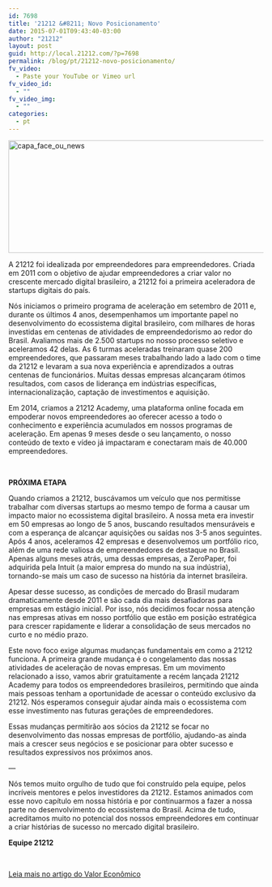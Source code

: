 ```yaml
---
id: 7698
title: '21212 &#8211; Novo Posicionamento'
date: 2015-07-01T09:43:40-03:00
author: "21212"
layout: post
guid: http://local.21212.com/?p=7698
permalink: /blog/pt/21212-novo-posicionamento/
fv_video:
  - Paste your YouTube or Vimeo url
fv_video_id:
  - ""
fv_video_img:
  - ""
categories:
  - pt
---
```

<img class="aligncenter wp-image-7696" src="{{ site.url }}/assets/wp-content/uploads/2015/07/capa_face_ou_news.png" alt="capa_face_ou_news" width="599" height="222" srcset="{{ site.url }}/assets/wp-content/uploads/2015/07/capa_face_ou_news.png 850w, {{ site.url }}/assets/wp-content/uploads/2015/07/capa_face_ou_news-300x111.png 300w" sizes="(max-width: 599px) 100vw, 599px" />

A 21212 foi idealizada por empreendedores para empreendedores. Criada em 2011 com o objetivo de ajudar empreendedores a criar valor no crescente mercado digital brasileiro, a 21212 foi a primeira aceleradora de startups digitais do país.

Nós iniciamos o primeiro programa de aceleração em setembro de 2011 e, durante os últimos 4 anos, desempenhamos um importante papel no desenvolvimento do ecossistema digital brasileiro, com milhares de horas investidas em centenas de atividades de empreendedorismo ao redor do Brasil. Avaliamos mais de 2.500 startups no nosso processo seletivo e aceleramos 42 delas. As 6 turmas aceleradas treinaram quase 200 empreendedores, que passaram meses trabalhando lado a lado com o time da 21212 e levaram a sua nova experiência e aprendizados a outras centenas de funcionários. Muitas dessas empresas alcançaram ótimos resultados, com casos de liderança em indústrias específicas, internacionalização, captação de investimentos e aquisição.

Em 2014, criamos a 21212 Academy, uma plataforma online focada em empoderar novos empreendedores ao oferecer acesso a todo o conhecimento e experiência acumulados em nossos programas de aceleração. Em apenas 9 meses desde o seu lançamento, o nosso conteúdo de texto e vídeo já impactaram e conectaram mais de 40.000 empreendedores.

&nbsp;

**PRÓXIMA ETAPA**

Quando criamos a 21212, buscávamos um veículo que nos permitisse trabalhar com diversas startups ao mesmo tempo de forma a causar um impacto maior no ecossistema digital brasileiro. A nossa meta era investir em 50 empresas ao longo de 5 anos, buscando resultados mensuráveis e com a esperança de alcançar aquisições ou saídas nos 3-5 anos seguintes. Após 4 anos, aceleramos 42 empresas e desenvolvemos um portfólio rico, além de uma rede valiosa de empreendedores de destaque no Brasil. Apenas alguns meses atrás, uma dessas empresas, a ZeroPaper, foi adquirida pela Intuit (a maior empresa do mundo na sua indústria), tornando-se mais um caso de sucesso na história da internet brasileira.

Apesar desse sucesso, as condições de mercado do Brasil mudaram dramaticamente desde 2011 e são cada dia mais desafiadoras para empresas em estágio inicial. Por isso, nós decidimos focar nossa atenção nas empresas ativas em nosso portfólio que estão em posição estratégica para crescer rapidamente e liderar a consolidação de seus mercados no curto e no médio prazo.

Este novo foco exige algumas mudanças fundamentais em como a 21212 funciona. A primeira grande mudança é o congelamento das nossas atividades de aceleração de novas empresas. Em um movimento relacionado a isso, vamos abrir gratuitamente a recém lançada 21212 Academy para todos os empreendedores brasileiros, permitindo que ainda mais pessoas tenham a oportunidade de acessar o conteúdo exclusivo da 21212. Nós esperamos conseguir ajudar ainda mais o ecossistema com esse investimento nas futuras gerações de empreendedores.

Essas mudanças permitirão aos sócios da 21212 se focar no desenvolvimento das nossas empresas de portfólio, ajudando-as ainda mais a crescer seus negócios e se posicionar para obter sucesso e resultados expressivos nos próximos anos.

&#8212;

Nós temos muito orgulho de tudo que foi construído pela equipe, pelos incríveis mentores e pelos investidores da 21212. Estamos animados com esse novo capítulo em nossa história e por continuarmos a fazer a nossa parte no desenvolvimento do ecossistema do Brasil. Acima de tudo, acreditamos muito no potencial dos nossos empreendedores em continuar a criar histórias de sucesso no mercado digital brasileiro.

**Equipe 21212**

&nbsp;

<a href="http://www.valor.com.br/empresas/4117104/aceleradora-de-startups-carioca-passa-se-concentrar-em-gestao" target="_blank">Leia mais no artigo do Valor Econômico</a>